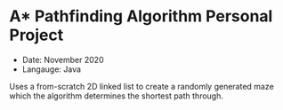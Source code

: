 # A* Pathfinding Algorithm Personal Project
- Date: November 2020
- Langauge: Java

Uses a from-scratch 2D linked list to create a randomly generated maze which the algorithm determines the shortest path through.
